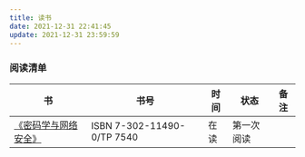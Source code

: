 ```yaml
---
title: 读书
date: 2021-12-31 22:41:45
update: 2021-12-31 23:59:59
---
```


### 阅读清单


|书|书号|时间|状态|备注|
|---|---|---|---|---|
|[《密码学与网络安全》](https://book.douban.com/subject/1681332/)|ISBN 7-302-11490-0/TP 7540|在读|第一次阅读|